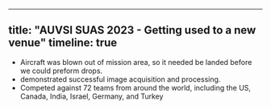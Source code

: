
---
title: "AUVSI SUAS 2023 - Getting used to a new venue"
timeline: true
---

* Aircraft was blown out of mission area, so it needed be landed before we could preform drops.
* demonstrated successful image acquisition and processing.
* Competed against 72 teams from around the world, including the US, Canada, India, Israel, Germany, and Turkey
